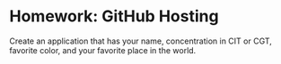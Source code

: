 # Homework: GitHub Hosting
 Create an application that has your name, concentration in CIT or CGT, favorite color, and your favorite place in the world.

